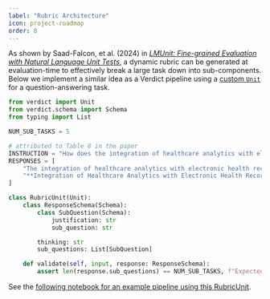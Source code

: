 ```yaml
---
label: "Rubric Architecture"
icon: project-roadmap
order: 8
---
```


As shown by Saad-Falcon, et al. (2024) in [*LMUnit: Fine-grained Evaluation with Natural Language Unit Tests*](https://arxiv.org/abs/2412.13091), a dynamic rubric can be generated at evaluation-time to effectively break a large task down into sub-components. Below we implement a similar idea as a Verdict pipeline using a [custom `Unit`](../concept/unit.md#defining-a-custom-unit) for a question-answering task.

```python
from verdict import Unit
from verdict.schema import Schema
from typing import List

NUM_SUB_TASKS = 5

# attributed to Table 8 in the paper
INSTRUCTION = "How does the integration of healthcare analytics with electronic health records (EHRs) and the establishment of common technical standards contribute to improving patient care?"
RESPONSES = [
    "The integration of healthcare analytics with electronic health records (EHRs) and the establishment of common technical standards significantly contribute to improving patient care by providing a more coordinated, efficient, and data-driven approach to healthcare delivery...",
    "**Integration of Healthcare Analytics with Electronic Health Records (EHRs)**\n * Enables the collection, aggregation, and analysis of vast amounts of clinical data from diverse sources, including EHRs, medical devices, and laboratory results.\n * Provides insights and analytics that help identify trends, predict outcomes, and improve patient care."
]

class RubricUnit(Unit):
    class ResponseSchema(Schema):
        class SubQuestion(Schema):
            justification: str
            sub_question: str

        thinking: str
        sub_questions: List[SubQuestion]

    def validate(self, input, response: ResponseSchema):
        assert len(response.sub_questions) == NUM_SUB_TASKS, f"Expected {NUM_SUB_TASKS} sub-tasks, got {len(response.sub_tasks)}"
```

See the [following notebook for an example pipeline using this RubricUnit](https://colab.research.google.com/github/haizelabs/verdict/blob/main/notebooks/papers/lmunit.ipynb).
